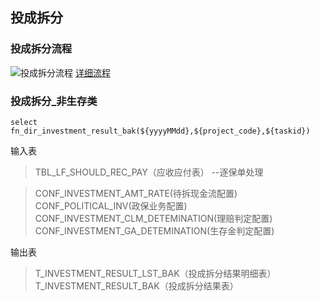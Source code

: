 ## 投成拆分

### 投成拆分流程
![投成拆分流程](/imgs/2024-08-19/T3dYk8QGFIKu62zs.png)
[详细流程](https://www.processon.com/view/link/66ab562fe51cb325764a771f?cid=66a9b4c1ebfe617212d1b437)

### 投成拆分_非生存类
`select fn_dir_investment_result_bak(${yyyyMMdd},${project_code},${taskid})`

输入表

> TBL_LF_SHOULD_REC_PAY（应收应付表）  --逐保单处理

> CONF_INVESTMENT_AMT_RATE(待拆现金流配置) 
> CONF_POLITICAL_INV(政保业务配置)  
> CONF_INVESTMENT_CLM_DETEMINATION(理赔判定配置)  
> CONF_INVESTMENT_GA_DETEMINATION(生存金判定配置)


输出表
>T_INVESTMENT_RESULT_LST_BAK（投成拆分结果明细表）
>T_INVESTMENT_RESULT_BAK（投成拆分结果表）


<!--stackedit_data:
eyJoaXN0b3J5IjpbLTE1NTQ2MDgyMTldfQ==
-->